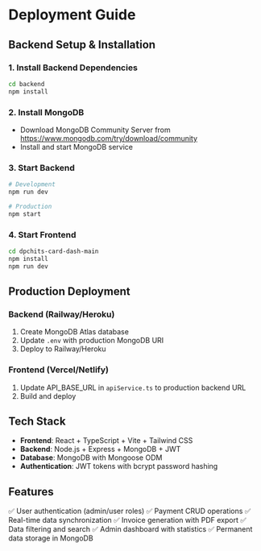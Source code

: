 # Deployment Guide

## Backend Setup & Installation

### 1. Install Backend Dependencies
```bash
cd backend
npm install
```

### 2. Install MongoDB
- Download MongoDB Community Server from https://www.mongodb.com/try/download/community
- Install and start MongoDB service

### 3. Start Backend
```bash
# Development
npm run dev

# Production
npm start
```

### 4. Start Frontend
```bash
cd dpchits-card-dash-main
npm install
npm run dev
```

## Production Deployment

### Backend (Railway/Heroku)
1. Create MongoDB Atlas database
2. Update `.env` with production MongoDB URI
3. Deploy to Railway/Heroku

### Frontend (Vercel/Netlify)
1. Update API_BASE_URL in `apiService.ts` to production backend URL
2. Build and deploy

## Tech Stack
- **Frontend**: React + TypeScript + Vite + Tailwind CSS
- **Backend**: Node.js + Express + MongoDB + JWT
- **Database**: MongoDB with Mongoose ODM
- **Authentication**: JWT tokens with bcrypt password hashing

## Features
✅ User authentication (admin/user roles)
✅ Payment CRUD operations
✅ Real-time data synchronization
✅ Invoice generation with PDF export
✅ Data filtering and search
✅ Admin dashboard with statistics
✅ Permanent data storage in MongoDB